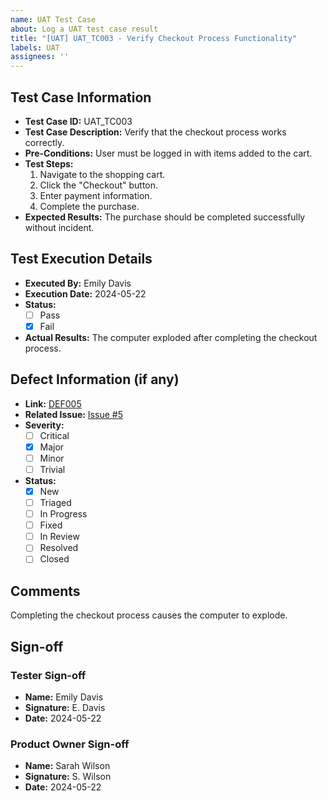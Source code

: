 ```yaml
---
name: UAT Test Case
about: Log a UAT test case result
title: "[UAT] UAT_TC003 - Verify Checkout Process Functionality"
labels: UAT
assignees: ''
---
```


## Test Case Information
- **Test Case ID:** UAT_TC003
- **Test Case Description:** Verify that the checkout process works correctly.
- **Pre-Conditions:** User must be logged in with items added to the cart.
- **Test Steps:** 
  1. Navigate to the shopping cart.
  2. Click the "Checkout" button.
  3. Enter payment information.
  4. Complete the purchase.
- **Expected Results:** The purchase should be completed successfully without incident.

## Test Execution Details
- **Executed By:** Emily Davis
- **Execution Date:** 2024-05-22
- **Status:** 
  - [ ] Pass
  - [x] Fail
- **Actual Results:** The computer exploded after completing the checkout process.

## Defect Information (if any)
- **Link:** [DEF005](../../defects/DEF005.md)
- **Related Issue:** [Issue #5](https://github.com/your-repo/issues/5)
- **Severity:** 
  - [ ] Critical
  - [x] Major
  - [ ] Minor
  - [ ] Trivial
- **Status:**
  - [x] New
  - [ ] Triaged
  - [ ] In Progress
  - [ ] Fixed
  - [ ] In Review
  - [ ] Resolved
  - [ ] Closed

## Comments
Completing the checkout process causes the computer to explode.

## Sign-off
### Tester Sign-off
- **Name:** Emily Davis
- **Signature:** E. Davis
- **Date:** 2024-05-22

### Product Owner Sign-off
- **Name:** Sarah Wilson
- **Signature:** S. Wilson
- **Date:** 2024-05-22

